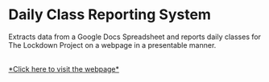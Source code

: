 # Daily Class Reporting System
Extracts data from a Google Docs Spreadsheet and reports daily classes for The Lockdown Project on a webpage in a presentable manner.

<br>
<a href="https://tanmayagrawal21.github.io/TLP-Daily-Classes/"> *Click here to visit the webpage* </a>

